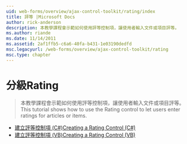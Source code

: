 ```yaml
---
uid: web-forms/overview/ajax-control-toolkit/rating/index
title: 評等 |Microsoft Docs
author: rick-anderson
description: 本教學課程會示範如何使用評等控制項，讓使用者輸入文件或項目評等。
ms.author: riande
ms.date: 11/14/2011
ms.assetid: 2af1ffb5-c6a6-40fa-b431-1e03190dedfd
msc.legacyurl: /web-forms/overview/ajax-control-toolkit/rating
msc.type: chapter
---
```

<a name="rating"></a><span data-ttu-id="b841f-103">分級</span><span class="sxs-lookup"><span data-stu-id="b841f-103">Rating</span></span>
====================
> <span data-ttu-id="b841f-104">本教學課程會示範如何使用評等控制項，讓使用者輸入文件或項目評等。</span><span class="sxs-lookup"><span data-stu-id="b841f-104">This tutorial shows how to use the Rating control to let users enter ratings for articles or items.</span></span>


- [<span data-ttu-id="b841f-105">建立評等控制項 (C#)</span><span class="sxs-lookup"><span data-stu-id="b841f-105">Creating a Rating Control (C#)</span></span>](creating-a-rating-control-cs.md)
- [<span data-ttu-id="b841f-106">建立評等控制項 (VB)</span><span class="sxs-lookup"><span data-stu-id="b841f-106">Creating a Rating Control (VB)</span></span>](creating-a-rating-control-vb.md)
